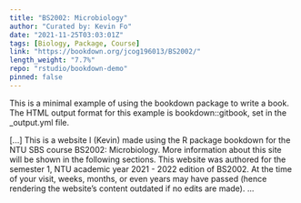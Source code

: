 ```yaml
---
title: "BS2002: Microbiology"
author: "Curated by: Kevin Fo"
date: "2021-11-25T03:03:01Z"
tags: [Biology, Package, Course]
link: "https://bookdown.org/jcog196013/BS2002/"
length_weight: "7.7%"
repo: "rstudio/bookdown-demo"
pinned: false
---
```


<p>This is a minimal example of using the bookdown package to write a book. The HTML output format for this example is bookdown::gitbook, set in the _output.yml file.</p> [...] This is a website I (Kevin) made using the R package bookdown for the NTU SBS course BS2002: Microbiology. More information about this site will be shown in the following sections. This website was authored for the semester 1, NTU academic year 2021 - 2022 edition of BS2002. At the time of your visit, weeks, months, or even years may have passed (hence rendering the website’s content outdated if no edits are made). ...
